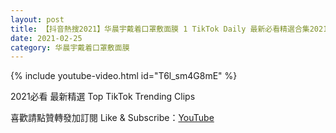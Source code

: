 ```yaml
---
layout: post
title: 【抖音熱搜2021】华晨宇戴着口罩敷面膜 1 TikTok Daily 最新必看精選合集2021 02 25
date: 2021-02-25
category: 华晨宇戴着口罩敷面膜
---
```


{% include youtube-video.html id="T6l_sm4G8mE" %}

2021必看 最新精選 Top TikTok Trending Clips

喜歡請點贊轉發加訂閱 Like & Subscribe：[YouTube](https://www.youtube.com/channel/UCAoR7VcanIPd04uEq_GIylA/videos)

